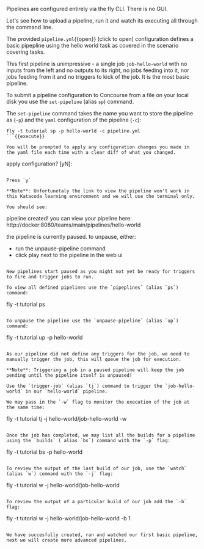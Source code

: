 Pipelines are configured entirely via the fly CLI. There is no GUI.

Let's see how to upload a pipeline, run it and watch its executing all through the command line.

The provided `pipeline.yml`{{open}} (click to open) configuration defines a basic pipepline using the hello world task as covered in the scenario covering tasks.

This first pipeline is unimpressive - a single job `job-hello-world` with no inputs from the left and no outputs to its right, no jobs feeding into it, nor jobs feeding from it and no triggers to kick of the job. It is the most basic pipeline.

To submit a pipeline configuration to Concourse from a file on your local disk you use the `set-pipeline` (alias `sp`) command.

The `set-pipeline` command takes the name you want to store the pipeline as (`-p`) and the `yaml` configuration of the pipeline (`-c`):

```
fly -t tutorial sp -p hello-world -c pipeline.yml
```{{execute}}

You will be prompted to apply any configuration changes you made in the yaml file each time with a clear diff of what you changed.

```
apply configuration? [yN]:
```

Press `y`

**Note**: Unfortunetaly the link to view the pipeline won't work in this Katacoda learning environment and we will use the terminal only.

You should see:

```
pipeline created!
you can view your pipeline here: http://docker:8080/teams/main/pipelines/hello-world

the pipeline is currently paused. to unpause, either:
  - run the unpause-pipeline command
  - click play next to the pipeline in the web ui
```

New pipelines start paused as you might not yet be ready for triggers to fire and trigger jobs to run.

To view all defined pipelines use the `pipeplines` (alias `ps`) command:

```
fly -t tutorial ps
```{{execute}}

To unpause the pipeline use the `unpause-pipeline` (alias `up`) command:

```
fly -t tutorial up -p hello-world
```{{execute}}

As our pipeline did not define any triggers for the job, we need to manually trigger the job, this will queue the job for execution.

**Note**: Triggering a job in a paused pipeline will keep the job pending until the pipeline itself is unpaused!

Use the `trigger-job` (alias `tj`) command to trigger the `job-hello-world` in our `hello-world` pipeline. 

We may pass in the `-w` flag to monitor the execution of the job at the same time:

```
fly -t tutorial tj -j hello-world/job-hello-world -w
```{{execute}}

Once the job has completed, we may list all the builds for a pipeline using the `builds` ( alias `bs`) command with the `-p` flag:

```
fly -t tutorial bs -p hello-world
```{{execute}}

To review the output of the last build of our job, use the `watch` (alias `w`) command with the `-j` flag:

```
fly -t tutorial w -j hello-world/job-hello-world
```{{execute}}

To review the output of a particular build of our job add the `-b` flag:

```
fly -t tutorial w -j hello-world/job-hello-world -b 1
```{{execute}}

We have succesfully created, ran and watched our first basic pipeline, next we will create more advanced pipelines.
